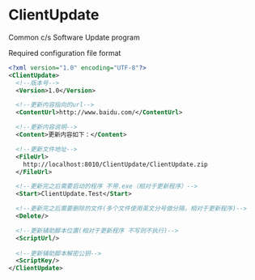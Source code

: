 # ClientUpdate
Common c/s Software Update program

Required configuration file format
```xml
<?xml version="1.0" encoding="UTF-8"?>
<ClientUpdate>
  <!--版本号-->
  <Version>1.0</Version>

  <!--更新内容指向的url-->
  <ContentUrl>http://www.baidu.com/</ContentUrl>

  <!--更新内容说明-->
  <Content>更新内容如下：</Content>

  <!--更新文件地址-->
  <FileUrl>
	http://localhost:8010/ClientUpdate/ClientUpdate.zip
  </FileUrl>

  <!--更新完之后需要启动的程序 不带.exe（相对于更新程序）-->
  <Start>ClientUpdate.Test</Start>

  <!--更新完之后需要删除的文件(多个文件使用英文分号做分隔，相对于更新程序)-->
  <Delete/>

  <!--更新辅助脚本位置(相对于更新程序 不写则不执行)-->
  <ScriptUrl/>
  
  <!--更新辅助脚本解密公钥-->
  <ScriptKey/>
</ClientUpdate>
```
